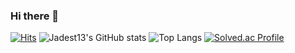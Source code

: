 ### Hi there 👋
[![Hits](https://hits.seeyoufarm.com/api/count/incr/badge.svg?url=https%3A%2F%2Fgithub.com%2FJadest13%2F&count_bg=%2379C83D&title_bg=%23000000&icon=twitch.svg&icon_color=%2379C83D&title=hits&edge_flat=false)](https://hits.seeyoufarm.com)
![Jadest13's GitHub stats](https://github-readme-stats.vercel.app/api?username=Jadest13&show_icons=true&theme=tokyonight)
![Top Langs](https://github-readme-stats.vercel.app/api/top-langs/?username=Jadest13&layout=Demo&theme=tokyonight)
[![Solved.ac Profile](http://mazassumnida.wtf/api/generate_badge?boj=hyunsu11)](https://solved.ac/hyunsu11)

<!--
**Jadest13/Jadest13** is a ✨ _special_ ✨ repository because its `README.md` (this file) appears on your GitHub profile.

Here are some ideas to get you started:

- 🔭 I’m currently working on ...
- 🌱 I’m currently learning ...
- 👯 I’m looking to collaborate on ...
- 🤔 I’m looking for help with ...
- 💬 Ask me about ...
- 📫 How to reach me: ...
- 😄 Pronouns: ...
- ⚡ Fun fact: ...
-->

